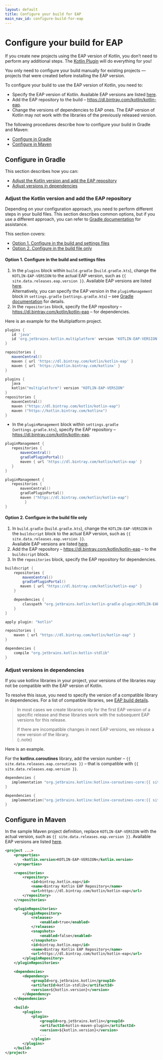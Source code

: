 ```yaml
---
layout: default
title: Configure your build for EAP
main_nav_id: configure-build-for-eap
---
```


# Configure your build for EAP

If you create new projects using the EAP version of Kotlin, you don’t need to perform any additional steps. The [Kotlin Plugin](install-eap-plugin.html) will do everything for you!

You only need to configure your build manually for existing projects — projects that were created before installing the EAP version.

To configure your build to use the EAP version of Kotlin, you need to: 

*   Specify the EAP version of Kotlin. Available EAP versions are listed [here](index.html#build-details). 
*   Add the EAP repository to the build – <https://dl.bintray.com/kotlin/kotlin-eap>.
*   Change the versions of dependencies to EAP ones.
The EAP version of Kotlin may not work with the libraries of the previously released version. 

The following procedures describe how to configure your build in Gradle and Maven:

*   [Configure in Gradle](#configure-in-gradle)
*   [Configure in Maven](#configure-in-maven)  

## Configure in Gradle 

This section describes how you can:

*   [Adjust the Kotlin version and add the EAP repository](#adjust-the-kotlin-version-and-add-the-eap-repository)
*   [Adjust versions in dependencies](#adjust-versions-in-dependencies)


### Adjust the Kotlin version and add the EAP repository 

Depending on your configuration approach, you need to perform different steps in your build files. 
This section describes common options, but if you use a different approach, you can refer to [Gradle documentation](https://docs.gradle.org/) for assistance.

This section covers:

*   [Option 1. Configure in the build and settings files](#option-1-configure-in-the-build-and-settings-files)
*   [Option 2. Configure in the build file only](#option-2-configure-in-the-build-file-only)

#### Option 1. Configure in the build and settings files 

1. In the `plugins` block within `build.gradle` (`build.gradle.kts`), change the `KOTLIN-EAP-VERSION` to the actual EAP version, such as `{{ site.data.releases.eap.version }}`. Available EAP versions are listed [here](index.html#build-details).<br>
Alternatively, you can specify the EAP version in the `pluginManagement` block in `settings.gradle` (`settings.gradle.kts`) – see [Gradle documentation](https://docs.gradle.org/current/userguide/plugins.html#sec:plugin_version_management) for details.
2. In the `repositories` block, specify the EAP repository – <https://dl.bintray.com/kotlin/kotlin-eap> – for dependencies.

Here is an example for the Multiplatform project.


<div class="multi-language-sample" data-lang="groovy">
<div class="sample" markdown="1" theme="idea" mode='groovy'>

```groovy
plugins {
   id 'java' 
   id 'org.jetbrains.kotlin.multiplatform' version 'KOTLIN-EAP-VERSION'
}

repositories {
   mavenCentral()
   maven { url 'https://dl.bintray.com/kotlin/kotlin-eap' }
   maven { url 'https://kotlin.bintray.com/kotlinx' }
}
```

</div>
</div>

<div class="multi-language-sample" data-lang="kotlin">
<div class="sample" markdown="1" theme="idea" mode='kotlin' data-highlight-only>

```kotlin
plugins {
   java
   kotlin("multiplatform") version "KOTLIN-EAP-VERSION"
}
repositories {
   mavenCentral()
   maven ("https://dl.bintray.com/kotlin/kotlin-eap")
   maven ("https://kotlin.bintray.com/kotlinx")
}
```

</div>
</div>

* In the `pluginManagement` block within `settings.gradle` (`settings.gradle.kts`), specify the EAP repository – <https://dl.bintray.com/kotlin/kotlin-eap>.

<div class="multi-language-sample" data-lang="groovy">
<div class="sample" markdown="1" theme="idea" mode='groovy'>

```groovy
pluginManagement {
   repositories {
       mavenCentral()
       gradlePluginPortal()
       maven { url 'https://dl.bintray.com/kotlin/kotlin-eap' }
   }
}
```

</div>
</div>

<div class="multi-language-sample" data-lang="kotlin">
<div class="sample" markdown="1" theme="idea" mode='kotlin' data-highlight-only>

```kotlin
pluginManagement { 
   repositories { 
       mavenCentral() 
       gradlePluginPortal() 
       maven ("https://dl.bintray.com/kotlin/kotlin-eap") 
         }
}
```

</div>
</div> 

#### Option 2. Configure in the build file only 

1. In `build.gradle` (`build.gradle.kts`), change the `KOTLIN-EAP-VERSION` in the `buildscript` block to the actual EAP version, such as `{{ site.data.releases.eap.version }}`.  
Available EAP versions are listed [here](index.html#build-details).
2. Add the EAP repository – <https://dl.bintray.com/kotlin/kotlin-eap> – to the `buildscript` block.
3. In the `repositories` block, specify the EAP repository for dependencies. 

<div class="sample" markdown="1" theme="idea" mode='groovy'>

```groovy
buildscript {
    repositories {
        mavenCentral()
        gradlePluginPortal()
       maven { url "https://dl.bintray.com/kotlin/kotlin-eap" }
    }

    dependencies {
        classpath "org.jetbrains.kotlin:kotlin-gradle-plugin:KOTLIN-EAP-VERSION"
    }
}

apply plugin: "kotlin"

repositories {
    maven { url "https://dl.bintray.com/kotlin/kotlin-eap" }
}

dependencies {
    compile "org.jetbrains.kotlin:kotlin-stdlib"
}
```

</div>

### Adjust versions in dependencies

If you use kotlinx libraries in your project, your versions of the libraries may not be compatible with the EAP version of Kotlin.

To resolve this issue, you need to specify the version of a compatible library in dependencies. For a list of compatible libraries, 
see [EAP build details](index.html#build-details). 

> In most cases we create libraries only for the first EAP version of a specific release and these libraries work with the subsequent EAP versions for this release.
> 
> If there are incompatible changes in next EAP versions, we release a new version of the library.  
{:.note}

Here is an example.

For the **kotlinx.coroutines** library, add the version number – `{{ site.data.releases.eap.coroutines }}` – that is compatible with `{{ site.data.releases.eap.version }}`. 

<div class="multi-language-sample" data-lang="groovy">
<div class="sample" markdown="1" theme="idea" mode='groovy'>

```groovy
dependencies {
   implementation "org.jetbrains.kotlinx:kotlinx-coroutines-core:{{ site.data.releases.eap.coroutines }}"
}
```

</div>
</div>

<div class="multi-language-sample" data-lang="kotlin">
<div class="sample" markdown="1" theme="idea" mode='kotlin' data-highlight-only>

```kotlin
dependencies {
   implementation("org.jetbrains.kotlinx:kotlinx-coroutines-core:{{ site.data.releases.eap.coroutines }}")
}
```

</div>
</div>

## Configure in Maven

In the sample Maven project definition, replace `KOTLIN-EAP-VERSION` with the actual version, such as `{{ site.data.releases.eap.version }}`. 
Available EAP versions are listed [here](index.html#build-details).

<div class="sample" markdown="1" theme="idea" mode='xml'>

```xml
<project ...>
    <properties>
        <kotlin.version>KOTLIN-EAP-VERSION</kotlin.version>
    </properties>

    <repositories>
        <repository>
            <id>bintray.kotlin.eap</id>
            <name>Bintray Kotlin EAP Repository</name>
            <url>https://dl.bintray.com/kotlin/kotlin-eap</url>
        </repository>
    </repositories>

    <pluginRepositories>
        <pluginRepository>
            <releases>
                <enabled>true</enabled>
            </releases>
            <snapshots>
                <enabled>false</enabled>
            </snapshots>
            <id>bintray.kotlin.eap</id>
            <name>Bintray Kotlin EAP Repository</name>
            <url>https://dl.bintray.com/kotlin/kotlin-eap</url>
        </pluginRepository>
    </pluginRepositories>

    <dependencies>
        <dependency>
            <groupId>org.jetbrains.kotlin</groupId>
            <artifactId>kotlin-stdlib</artifactId>
            <version>${kotlin.version}</version>
        </dependency>
    </dependencies>

    <build>
        <plugins>
            <plugin>
                <groupId>org.jetbrains.kotlin</groupId>
                <artifactId>kotlin-maven-plugin</artifactId>
                <version>${kotlin.version}</version>
                ...
            </plugin>
        </plugins>
    </build>
</project>
```

</div>